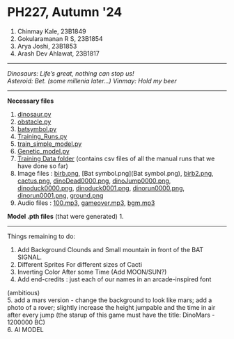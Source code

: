 # PH227, Autumn '24
1. Chinmay Kale, 23B1849
2. Gokularamanan R S, 23B1854
3. Arya Joshi, 23B1853
4. Arash Dev Ahlawat, 23B1817

***

_Dinosaurs: Life’s great, nothing can stop us!_ <br>
_Asteroid: Bet._
_(some millenia later...)_
_Vinmay: Hold my beer_

***
**Necessary files**
1. [dinosaur.py](dinosaur.py)
2. [obstacle.py](obstacle.py)
3. [batsymbol.py](batsymbol.py)
4. [Training_Runs.py](Training_Runs.py)
5. [train_simple_model.py](train_simple_model.py)
6. [Genetic_model.py](Genetic_Model.py)
7. [Training Data folder](Train_Data) (contains csv files of all the manual runs that we have done so far)
9. Image files : [birb.png](birb.png), [Bat symbol.png](Bat symbol.png), [birb2.png](birb2.png), [cactus.png](cactus.png), [dinoDead0000.png](dinoDead0000.png), [dinoJump0000.png](dinoJump0000.png), [dinoduck0000.png](dinoduck0000.png), [dinoduck0001.png](dinoduck0001.png), [dinorun0000.png](dinorun0000.png), [dinorun0001.png](dinorun0001.png), [ground.png](ground.png)
10. Audio files : [100.mp3](100.mp3), [gameover.mp3](gameover.mp3), [bgm.mp3](bgm.mp3)

**Model .pth files** (that were generated)
1. 
***
Things remaining to do:
1. Add Background Clounds and Small mountain in front of the BAT SIGNAL.
2. Different Sprites For different sizes of Cacti
3. Inverting Color After some Time (Add MOON/SUN?)
4. Add end-credits : just each of our names in an arcade-inspired font <br>

(ambitious) <br>
5. add a mars version - change the background to look like mars; add a photo of a rover; slightly increase the height jumpable and the time in air after every jump (the starup of this game must have the title: DinoMars - 1200000 BC) <br>
6. AI MODEL <br> 
